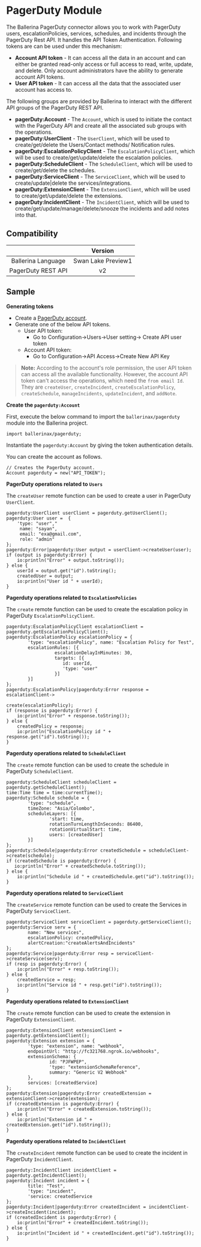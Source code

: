 # PagerDuty Module

The Ballerina PagerDuty connector allows you to work with PagerDuty users, escalationPolicies, services, schedules, and incidents through the PagerDuty Rest API. 
It handles the API Token Authentication. Following tokens are can be used under this mechanism:

* **Account API token** - It can access all the data in an account and can either be granted read-only access or full access to read, write, update, and delete. 
Only account administrators have the ability to generate account API tokens.
* **User API token** - It can access all the data that the associated user account has access to.

The following groups are provided by Ballerina to interact with the different API groups of the PagerDuty REST API. 
- **pagerDuty:Account** - The `Account`, which is used to initiate the contact with the PagerDuty API and create all the associated sub groups with the operations. 
- **pagerDuty:UserClient** - The `UserClient`, which will be used to create/get/delete the Users/Contact methods/ Notification rules.
- **pagerDuty:EscalationPolicyClient** - The `EscalationPolicyClient`, which will be used to create/get/update/delete the escalation policies.
- **pagerDuty:ScheduleClient** - The `ScheduleClient`, which will be used to create/get/delete the schedules.
- **pagerDuty:ServiceClient** - The `ServiceClient`, which will be used to create/update|delete the services/integrations. 
- **pagerDuty:ExtensionClient** - The `ExtensionClient`, which will be used to create/get/update/delete the extensions.
- **pagerDuty:IncidentClient** - The `IncidentClient`, which will be used to create/get/update/manage/delete/snooze the incidents and add notes into that.

## Compatibility

|                     |    Version           |
|:-------------------:|:--------------------:|
| Ballerina Language  | Swan Lake Preview1   |
| PagerDuty REST API  | v2                   |

## Sample

**Generating tokens**

* Create a [PagerDuty account](https://www.pagerduty.com/).
* Generate one of the below API tokens.
    * User API token:
        * Go to Configuration->Users->User setting-> Create API user token
    * Account API token:
        * Go to Configuration->API Access->Create New API Key
        
>**Note:** According to the account's role permission, the user API token can access all the available functionality. However,
> the account API token can't access the operations, which need the `from email Id`. They are `createUser`, 
> `createIncident`, `createEscalationPolicy`, `createSchedule`, `manageIncidents`, `updateIncident`, and `addNote`.

**Create the `pagerduty:Account`**

First, execute the below command to import the `ballerinax/pagerduty` module into the Ballerina project.
```ballerina
import ballerinax/pagerduty;
```
Instantiate the `pagerduty:Account` by giving the token authentication details. 

You can create the account as follows. 
```ballerina
// Creates the PagerDuty account.
Account pagerduty = new("API_TOKEN");
```

**PagerDuty operations related to `Users`**

The `createUser` remote function can be used to create a user in PagerDuty `UserClient`. 

```ballerina
pagerduty:UserClient userClient = pagerduty.getUserClient();
pagerduty:User user =  { 
    'type: "user"," 
     name: "sayan", 
     email: "exa@gmail.com", 
     role: "admin"
};
pagerduty:Error|pagerduty:User output = userClient->createUser(user);
if (output is pagerduty:Error) {
    io:println("Error" + output.toString());
} else {
    userId = output.get("id").toString();
    createdUser = output;
    io:println("User id " + userId);
}
```

**Pagerduty operations related to `EscalationPolicies`**

The `create` remote function can be used to create the escalation policy in PagerDuty `EscalationPolicyClient`.

```ballerina
pagerduty:EscalationPolicyClient escalationClient = pagerduty.getEscalationPolicyClient();
pagerduty:EscalationPolicy escalationPolicy = { 
        'type: "escalationPolicy", name: "Escalation Policy for Test",
        escalationRules: [{ 
                  escalationDelayInMinutes: 30,
                  targets: [{
                     id: userId,
                     'type: "user"
                  }]
        }]
};
pagerduty:EscalationPolicy|pagerduty:Error response = escalationClient->
                                                            create(escalationPolicy);
if (response is pagerduty:Error) {
    io:println("Error" + response.toString());
} else {
    createdPolicy = response;
    io:println("EscalationPolicy id " + response.get("id").toString());
}
```

**Pagerduty operations related to `ScheduleClient`**

The `create` remote function can be used to create the schedule in PagerDuty `ScheduleClient`.  

```ballerina
pagerduty:ScheduleClient scheduleClient = pagerduty.getScheduleClient();
time:Time time = time:currentTime();
pagerduty:Schedule schedule = { 
        'type: "schedule",
        timeZone: "Asia/Colombo",
        scheduleLayers: [{ 
                'start: time,
                rotationTurnLengthInSeconds: 86400,
                rotationVirtualStart: time, 
                users: [createdUser]
        }]
};
pagerduty:Schedule|pagerduty:Error createdSchedule = scheduleClient->create(schedule);
if (createdSchedule is pagerduty:Error) {
   io:println("Error" + createdSchedule.toString());
} else {
    io:println("Schedule id " + createdSchedule.get("id").toString());
}
```

**Pagerduty operations related to `ServiceClient`**

The `createService` remote function can be used to create the Services in PagerDuty `ServiceClient`. 

```ballerina
pagerduty:ServiceClient serviceClient = pagerduty.getServiceClient();
pagerduty:Service serv = { 
        name: "New services", 
        escalationPolicy: createdPolicy,
        alertCreation:"createAlertsAndIncidents"
};
pagerduty:Service|pagerduty:Error resp = serviceClient->createService(serv);
if (resp is pagerduty:Error) {
    io:println("Error" + resp.toString());
} else {
    createdService = resp;
    io:println("Service id " + resp.get("id").toString());
}
```

**Pagerduty operations related to `ExtensionClient`**

The `create` remote function can be used to create the extension in PagerDuty `ExtensionClient`. 

```ballerina
pagerduty:ExtensionClient extensionClient = pagerduty.getExtensionClient();
pagerduty:Extension extension = {  
        'type: "extension", name: "webhook",
        endpointUrl: "http://fc321768.ngrok.io/webhooks",
        extensionSchema: {
                id: "PJFWPEP",
                'type: "extensionSchemaReference",
                summary: "Generic V2 Webhook"
        }, 
        services: [createdService]
};
pagerduty:Extension|pagerduty:Error createdExtension = extensionClient->create(extension);
if (createdExtension is pagerduty:Error) {
    io:println("Error" + createdExtension.toString());
} else {
    io:println("Extension id " + createdExtension.get("id").toString());
}
```

**Pagerduty operations related to `IncidentClient`**

The `createIncident` remote function can be used to create the incident in PagerDuty `IncidentClient`.  

```ballerina
pagerduty:IncidentClient incidentClient = pagerduty.getIncidentClient();
pagerduty:Incident incident = {
        title: "Test",
        'type: "incident", 
        'service: createdService
};
pagerduty:Incident|pagerduty:Error createdIncident = incidentClient->createIncident(incident);
if (createdIncident is pagerduty:Error) {
    io:println("Error" + createdIncident.toString());
} else {
    io:println("Incident id " + createdIncident.get("id").toString());
}
```

